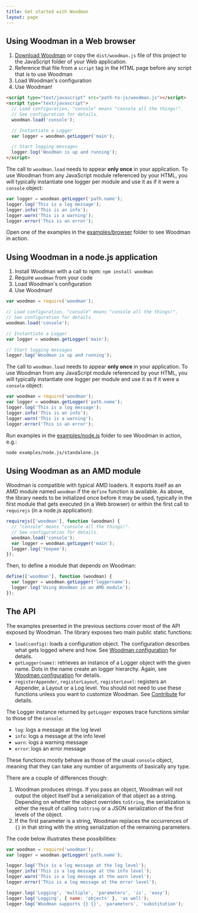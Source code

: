 ```yaml
---
title: Get started with Woodman
layout: page
---
```


## <a id="web"></a>Using Woodman in a Web browser

1. [Download Woodman](https://raw.github.com/joshfire/woodman/master/dist/woodman.js) or copy the `dist/woodman.js` file of this project to the JavaScript folder of your Web application.
2. Reference that file from a `script` tag in the HTML page before any script that is to use Woodman
3. Load Woodman's configuration
4. Use Woodman!

```html
<script type="text/javascript" src="path-to-js/woodman.js"></script>
<script type="text/javascript">
  // Load configuration, "console" means "console all the things!".
  // See configuration for details.
  woodman.load('console');

  // Instantiate a Logger
  var logger = woodman.getLogger('main');

  // Start logging messages
  logger.log('Woodman is up and running');
</script>
```

The call to `woodman.load` needs to appear **only once** in your application. To use Woodman from any JavaScript module referenced by your HTML, you will typically instantiate one logger per module and use it as if it were a `console` object:

```javascript
var logger = woodman.getLogger('path.name');
logger.log('This is a log message');
logger.info('This is an info');
logger.warn('This is a warning');
logger.error('This is an error');
```

Open one of the examples in the [examples/browser](https://github.com/joshfire/woodman/tree/master/examples/browser) folder to see Woodman in action.


## <a id="nodejs"></a>Using Woodman in a node.js application

1. Install Woodman with a call to npm: `npm install woodman`
2. Require `woodman` from your code
3. Load Woodman's configuration
4. Use Woodman!

```javascript
var woodman = require('woodman');

// Load configuration, "console" means "console all the things!".
// See configuration for details.
woodman.load('console');

// Instantiate a Logger
var logger = woodman.getLogger('main');

// Start logging messages
logger.log('Woodman is up and running');
```

The call to `woodman.load` needs to appear **only once** in your application. To use Woodman from any JavaScript module referenced by your HTML, you will typically instantiate one logger per module and use it as if it were a `console` object:

```javascript
var woodman = require('woodman');
var logger = woodman.getLogger('path.name');
logger.log('This is a log message');
logger.info('This is an info');
logger.warn('This is a warning');
logger.error('This is an error');
```

Run examples in the [examples/node.js](https://github.com/joshfire/woodman/tree/master/examples/node.js) folder to see Woodman in action, e.g.:

```bash
node examples/node.js/standalone.js
```


## <a id="amd"></a>Using Woodman as an AMD module

Woodman is compatible with typical AMD loaders. It exports itself as an AMD module named `woodman` if the `define` function is available. As above, the library needs to be initialized once before it may be used, typically in the first module that gets executed (in a Web browser) or within the first call to `requirejs` (in a node.js application):

```javascript
requirejs(['woodman'], function (woodman) {
  // "console" means "console all the things!".
  // See configuration for details.
  woodman.load('console');
  var logger = woodman.getLogger('main');
  logger.log('Yeepee');
});
```

Then, to define a module that depends on Woodman:

```javascript
define(['woodman'], function (woodman) {
  var logger = woodman.getLogger('loggername');
  logger.log('Using Woodman in an AMD module');
});
```


## <a id="api"></a>The API

The examples presented in the previous sections cover most of the API exposed by Woodman. The library exposes two main public static functions:

* `load(config)`: loads a configuration object. The configuration describes what gets logged where and how. See [Woodman configuration](config.html#loading-woodman-configuration) for details.
* `getLogger(name)`: retrieves an instance of a Logger object with the given name. Dots in the name create an logger hierarchy. Again, see [Woodman configuration](config.html#logger) for details.
* `registerAppender`, `registerLayout`, `registerLevel`: registers an Appender, a Layout or a Log level. You should not need to use these functions unless you want to customize Woodman. See [Contribute](contribute.html) for details.

The Logger instance returned by `getLogger` exposes trace functions similar to those of the `console`:

* `log`: logs a message at the log level
* `info`: logs a message at the info level
* `warn`: logs a warning message
* `error`: logs an error message

These functions mostly behave as those of the usual `console` object, meaning that they can take any number of arguments of basically any type.

There are a couple of differences though:

1. Woodman produces strings. If you pass an object, Woodman will not output the object itself but a serialization of that object as a string. Depending on whether the object overrides `toString`, the serialization is either the result of calling `toString` or a JSON serialization of the first levels of the object.
2. If the first parameter is a string, Woodman replaces the occurrences of `{}` in that string with the string serialization of the remaining parameters.

The code below illustrates these possibilities:

```javascript
var woodman = require('woodman');
var logger = woodman.getLogger('path.name');

logger.log('This is a log message at the log level');
logger.info('This is a log message at the info level');
logger.warn('This is a log message at the warn level');
logger.error('This is a log message at the error level');

logger.log('Logging', 'multiple', 'parameters', 'is', 'easy');
logger.log('Logging', { name: 'objects' }, 'as well');
logger.log('Woodman supports {} {}', 'parameters', 'substitution');
```